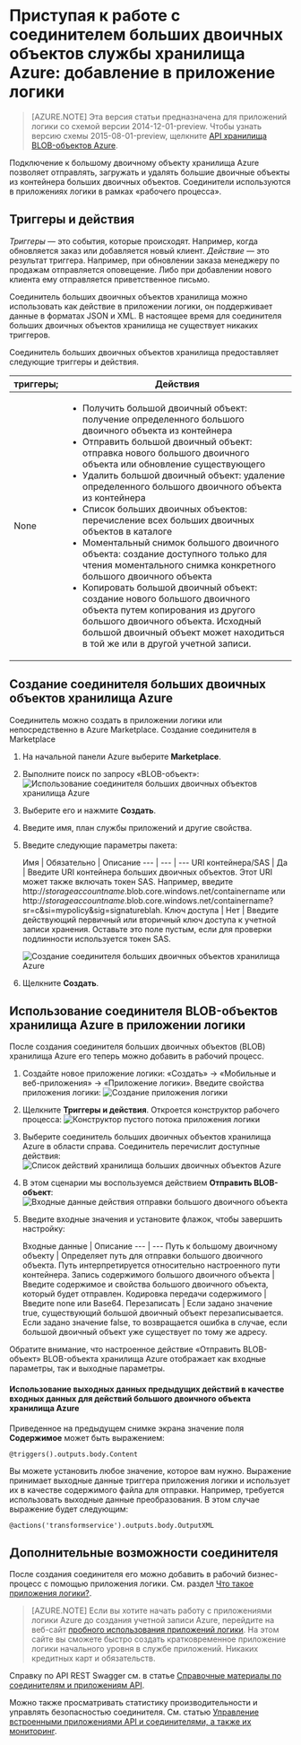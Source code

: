 <properties 
   pageTitle="Использование соединителя больших двоичных объектов службы хранилища Azure в приложениях логики | Служба приложений Microsoft Azure" 
   description="Как создать и настроить соединитель больших двоичных объектов службы хранилища Azure или приложение API и использовать его в приложении логики в службе приложений Azure" 
   services="app-service\logic" 
   documentationCenter=".net,nodejs,java" 
   authors="anuragdalmia" 
   manager="erikre" 
   editor=""/>

<tags
   ms.service="app-service-logic"
   ms.devlang="multiple"
   ms.topic="article"
   ms.tgt_pltfrm="na"
   ms.workload="integration" 
   ms.date="03/16/2016"
   ms.author="rajram"/>
   
# Приступая к работе с соединителем больших двоичных объектов службы хранилища Azure: добавление в приложение логики 

>[AZURE.NOTE] Эта версия статьи предназначена для приложений логики со схемой версии 2014-12-01-preview. Чтобы узнать версию схемы 2015-08-01-preview, щелкните [API хранилища BLOB-объектов Azure](../connectors/connectors-create-api-azureblobstorage.md).

Подключение к большому двоичному объекту хранилища Azure позволяет отправлять, загружать и удалять большие двоичные объекты из контейнера больших двоичных объектов. Соединители используются в приложениях логики в рамках «рабочего процесса».

## Триггеры и действия
*Триггеры* — это события, которые происходят. Например, когда обновляется заказ или добавляется новый клиент. *Действие* — это результат триггера. Например, при обновлении заказа менеджеру по продажам отправляется оповещение. Либо при добавлении нового клиента ему отправляется приветственное письмо.

Соединитель больших двоичных объектов хранилища можно использовать как действие в приложении логики, он поддерживает данные в форматах JSON и XML. В настоящее время для соединителя больших двоичных объектов хранилища не существует никаких триггеров.

Соединитель больших двоичных объектов хранилища предоставляет следующие триггеры и действия.

триггеры; | Действия
--- | ---
None | <ul><li>Получить большой двоичный объект: получение определенного большого двоичного объекта из контейнера</li><li>Отправить большой двоичный объект: отправка нового большого двоичного объекта или обновление существующего</li><li>Удалить большой двоичный объект: удаление определенного большого двоичного объекта из контейнера</li><li>Список больших двоичных объектов: перечисление всех больших двоичных объектов в каталоге</li><li>Моментальный снимок большого двоичного объекта: создание доступного только для чтения моментального снимка конкретного большого двоичного объекта</li><li>Копировать большой двоичный объект: создание нового большого двоичного объекта путем копирования из другого большого двоичного объекта. Исходный большой двоичный объект может находиться в той же или в другой учетной записи.</li></ul>


## Создание соединителя больших двоичных объектов хранилища Azure

Соединитель можно создать в приложении логики или непосредственно в Azure Marketplace. Создание соединителя в Marketplace

1. На начальной панели Azure выберите **Marketplace**.
2. Выполните поиск по запросу «BLOB-объект»: ![Использование соединителя больших двоичных объектов хранилища Azure][2]

3. Выберите его и нажмите **Создать**.
4. Введите имя, план службы приложений и другие свойства.
5. Введите следующие параметры пакета:

	Имя | Обязательно | Описание
--- | --- | ---
URI контейнера/SAS | Да | Введите URI контейнера больших двоичных объектов. Этот URI может также включать токен SAS. Например, введите http://*storageaccountname*.blob.core.windows.net/containername или http://*storageaccountname*.blob.core.windows.net/containername?sr=c&si=mypolicy&sig=signatureblah.
Ключ доступа | Нет | Введите действующий первичный или вторичный ключ доступа к учетной записи хранения. Оставьте это поле пустым, если для проверки подлинности используется токен SAS.

	![Создание соединителя больших двоичных объектов хранилища Azure][3]

6. Щелкните **Создать**.

## Использование соединителя BLOB-объектов хранилища Azure в приложении логики
После создания соединителя больших двоичных объектов (BLOB) хранилища Azure его теперь можно добавить в рабочий процесс.

1. Создайте новое приложение логики: «Создать» -> «Мобильные и веб-приложения» -> «Приложение логики». Введите свойства приложения логики: ![Создание приложения логики][4]

2. Щелкните **Триггеры и действия**. Откроется конструктор рабочего процесса: ![Конструктор пустого потока приложения логики][5]

3. Выберите соединитель больших двоичных объектов хранилища Azure в области справа. Соединитель перечислит доступные действия: ![Список действий хранилища больших двоичных объектов Azure][10]

4. В этом сценарии мы воспользуемся действием **Отправить BLOB-объект**: ![Входные данные действия отправки большого двоичного объекта][11]

5. Введите входные значения и установите флажок, чтобы завершить настройку:

	Входные данные | Описание
--- | ---
Путь к большому двоичному объекту | Определяет путь для отправки большого двоичного объекта. Путь интерпретируется относительно настроенного пути контейнера.
Запись содержимого большого двоичного объекта | Введите содержимое и свойства большого двоичного объекта, который будет отправлен.
Кодировка передачи содержимого | Введите none или Base64.
Перезаписать | Если задано значение true, существующий большой двоичный объект перезаписывается. Если задано значение false, то возвращается ошибка в случае, если большой двоичный объект уже существует по тому же адресу.

Обратите внимание, что настроенное действие «Отправить BLOB-объект» BLOB-объекта хранилища Azure отображает как входные параметры, так и выходные параметры.

#### Использование выходных данных предыдущих действий в качестве входных данных для действий большого двоичного объекта хранилища Azure
Приведенное на предыдущем снимке экрана значение поля **Содержимое** может быть выражением:

	@triggers().outputs.body.Content

Вы можете установить любое значение, которое вам нужно. Выражение принимает выходные данные триггера приложения логики и использует их в качестве содержимого файла для отправки. Например, требуется использовать выходные данные преобразования. В этом случае выражение будет следующим:

	@actions('transformservice').outputs.body.OutputXML

## Дополнительные возможности соединителя
После создания соединителя его можно добавить в рабочий бизнес-процесс с помощью приложения логики. См. раздел [Что такое приложения логики?](app-service-logic-what-are-logic-apps.md).

>[AZURE.NOTE] Если вы хотите начать работу с приложениями логики Azure до создания учетной записи Azure, перейдите на веб-сайт [пробного использования приложений логики](https://tryappservice.azure.com/?appservice=logic). На этом сайте вы сможете быстро создать кратковременное приложение логики начального уровня в службе приложений. Никаких кредитных карт и обязательств.

Справку по API REST Swagger см. в статье [Справочные материалы по соединителям и приложениям API](http://go.microsoft.com/fwlink/p/?LinkId=529766).

Можно также просматривать статистику производительности и управлять безопасностью соединителя. См. статью [Управление встроенными приложениями API и соединителями, а также их мониторинг](app-service-logic-monitor-your-connectors.md).

<!-- Image reference -->
[2]: ./media/app-service-logic-connector-azurestorageblob/SelectAzureStorageBlobConnector.PNG
[3]: ./media/app-service-logic-connector-azurestorageblob/CreateAzureStorageBlobConnector.PNG
[4]: ./media/app-service-logic-connector-azurestorageblob/CreateLogicApp.PNG
[5]: ./media/app-service-logic-connector-azurestorageblob/LogicAppEmptyFlowDesigner.PNG
[6]: ./media/app-service-logic-connector-azurestorageblob/ChooseBlobAvailableTrigger.PNG
[7]: ./media/app-service-logic-connector-azurestorageblob/BasicInputsBlobAvailableTrigger.PNG
[8]: ./media/app-service-logic-connector-azurestorageblob/AdvancedInputsBlobAvailableTrigger.PNG
[9]: ./media/app-service-logic-connector-azurestorageblob/ConfiguredBlobAvailableTrigger.PNG
[10]: ./media/app-service-logic-connector-azurestorageblob/ListOfAzureStorageBlobActions.PNG
[11]: ./media/app-service-logic-connector-azurestorageblob/BasicInputsUploadBlob.PNG
 

<!---HONumber=AcomDC_0323_2016-->